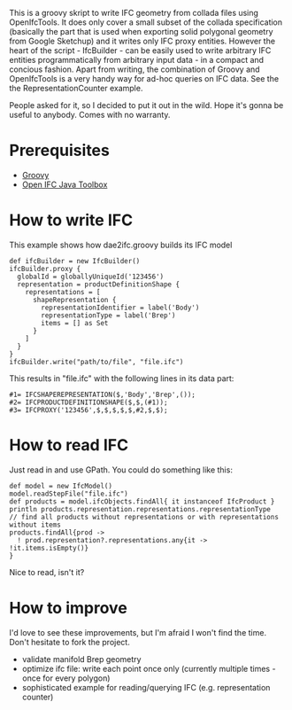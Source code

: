 This is a groovy skript to write IFC geometry from collada files using OpenIfcTools. It does only cover a small subset of the collada specification (basically the part that is used when exporting solid polygonal geometry from Google Sketchup) and it writes only IFC proxy entities. However the heart of the script - IfcBuilder - can be easily used to write arbitrary IFC entities programmatically from arbitrary input data - in a compact and concious fashion. Apart from writing, the combination of Groovy and OpenIfcTools is a very handy way for ad-hoc queries on IFC data. See the the RepresentationCounter example.

People asked for it, so I decided to put it out in the wild. Hope it's gonna be useful to anybody. Comes with no warranty.

Prerequisites
=============

* [Groovy](http://groovy.codehaus.org/)
* [Open IFC Java Toolbox](http://www.openifctools.com/Open_IFC_Tools/ifc_features.html)


How to write IFC
================
This example shows how dae2ifc.groovy builds its IFC model

    def ifcBuilder = new IfcBuilder()
    ifcBuilder.proxy {
      globalId = globallyUniqueId('123456')
      representation = productDefinitionShape {
        representations = [
          shapeRepresentation {
            representationIdentifier = label('Body')
            representationType = label('Brep')
            items = [] as Set
          }
	    ]  
      }
    }
    ifcBuilder.write("path/to/file", "file.ifc")

This results in "file.ifc" with the following lines in its data part:

    #1= IFCSHAPEREPRESENTATION($,'Body','Brep',());
    #2= IFCPRODUCTDEFINITIONSHAPE($,$,(#1));
    #3= IFCPROXY('123456',$,$,$,$,$,#2,$,$);


How to read IFC
===============
Just read in and use GPath. You could do something like this:

    def model = new IfcModel()
    model.readStepFile("file.ifc")
    def products = model.ifcObjects.findAll{ it instanceof IfcProduct }
    println products.representation.representations.representationType
    // find all products without representations or with representations without items
    products.findAll{prod ->
      ! prod.representation?.representations.any{it -> !it.items.isEmpty()}
    }

Nice to read, isn't it?

How to improve
==============
I'd love to see these improvements, but I'm afraid I won't find the time. Don't hesitate to fork the project.

* validate manifold Brep geometry
* optimize ifc file: write each point once only (currently multiple times - once for every polygon)
* sophisticated example for reading/querying IFC (e.g. representation counter)
